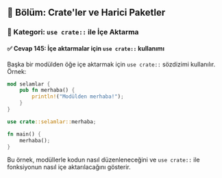 ## 📘 Bölüm: Crate'ler ve Harici Paketler  
### 🔹 Kategori: `use crate::` ile İçe Aktarma  
#### ✅ Cevap 145: İçe aktarmalar için `use crate::` kullanımı

Başka bir modülden öğe içe aktarmak için `use crate::` sözdizimi kullanılır. Örnek:

```rust
mod selamlar {
    pub fn merhaba() {
        println!("Modülden merhaba!");
    }
}

use crate::selamlar::merhaba;

fn main() {
    merhaba();
}
```

Bu örnek, modüllerle kodun nasıl düzenleneceğini ve `use crate::` ile fonksiyonun nasıl içe aktarılacağını gösterir.
